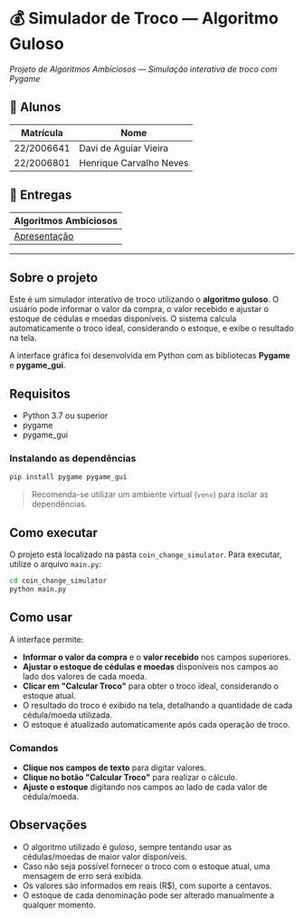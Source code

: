 # 💰 Simulador de Troco — Algoritmo Guloso

*Projeto de Algoritmos Ambiciosos — Simulação interativa de troco com Pygame*

## 👥 Alunos
| Matrícula    | Nome                      |
|--------------|---------------------------|
| 22/2006641   | Davi de Aguiar Vieira     |
| 22/2006801   | Henrique Carvalho Neves   |

## 📝 Entregas
| Algoritmos Ambiciosos |
|-----------------------|
| [Apresentação]()      |

---

## Sobre o projeto

Este é um simulador interativo de troco utilizando o **algoritmo guloso**. O usuário pode informar o valor da compra, o valor recebido e ajustar o estoque de cédulas e moedas disponíveis. O sistema calcula automaticamente o troco ideal, considerando o estoque, e exibe o resultado na tela.

A interface gráfica foi desenvolvida em Python com as bibliotecas **Pygame** e **pygame_gui**.

## Requisitos

- Python 3.7 ou superior
- pygame
- pygame_gui

### Instalando as dependências

```bash
pip install pygame pygame_gui
```

> Recomenda-se utilizar um ambiente virtual (`venv`) para isolar as dependências.

## Como executar

O projeto está localizado na pasta `coin_change_simulator`. Para executar, utilize o arquivo `main.py`:

```bash
cd coin_change_simulator
python main.py
```

## Como usar

A interface permite:

- **Informar o valor da compra** e o **valor recebido** nos campos superiores.
- **Ajustar o estoque de cédulas e moedas** disponíveis nos campos ao lado dos valores de cada moeda.
- **Clicar em "Calcular Troco"** para obter o troco ideal, considerando o estoque atual.
- O resultado do troco é exibido na tela, detalhando a quantidade de cada cédula/moeda utilizada.
- O estoque é atualizado automaticamente após cada operação de troco.

### Comandos

- **Clique nos campos de texto** para digitar valores.
- **Clique no botão "Calcular Troco"** para realizar o cálculo.
- **Ajuste o estoque** digitando nos campos ao lado de cada valor de cédula/moeda.

## Observações

- O algoritmo utilizado é guloso, sempre tentando usar as cédulas/moedas de maior valor disponíveis.
- Caso não seja possível fornecer o troco com o estoque atual, uma mensagem de erro será exibida.
- Os valores são informados em reais (R$), com suporte a centavos.
- O estoque de cada denominação pode ser alterado manualmente a qualquer momento.